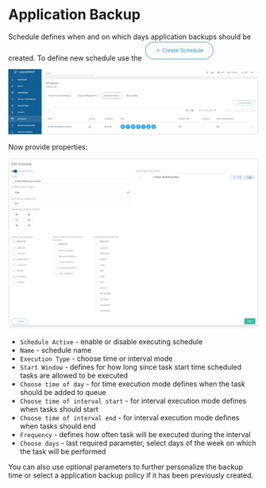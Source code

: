 # Application Backup

Schedule defines when and on which days application backups should be created. To define new schedule use the ![](../../.gitbook/assets/icon-createschedule%20%282%29.jpg)

![](../../.gitbook/assets/schedules-application-backups.jpg)

Now provide properties:

![](../../.gitbook/assets/schedules-application-backups-parameters.jpg)



* `Schedule Active` - enable or disable executing schedule
* `Name` - schedule name
* `Execution Type` - choose time or interval mode
* `Start Window` - defines for how long since task start time scheduled tasks are allowed to be executed
* `Choose time of day` - for time execution mode defines when the task should be added to queue
* `Choose time of interval start` - for interval execution mode defines when tasks should start
* `Choose time of interval end` - for interval execution mode defines when tasks should end
* `Frequency` - defines how often task will be executed during the interval
* `Choose days` - last required parameter, select days of the week on which the task will be performed

You can also use optional parameters to further personalize the backup time or select a application backup policy if it has been previously created.

